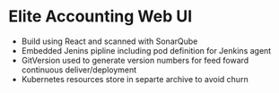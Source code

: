 # Elite Accounting Web UI
* Build using React and scanned with SonarQube
* Embedded Jenins pipline including pod definition for Jenkins agent
* GitVersion used to generate version numbers for feed foward continuous deliver/deployment
* Kubernetes resources store in separte archive to avoid churn
